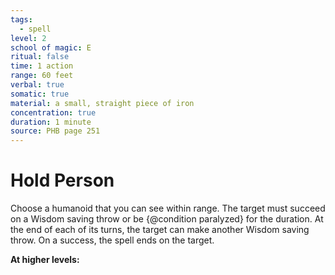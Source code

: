 ```yaml
---
tags:
  - spell
level: 2
school of magic: E
ritual: false
time: 1 action
range: 60 feet
verbal: true
somatic: true
material: a small, straight piece of iron
concentration: true
duration: 1 minute
source: PHB page 251
---
```

# Hold Person
Choose a humanoid that you can see within range. The target must succeed on a Wisdom saving throw or be {@condition paralyzed} for the duration. At the end of each of its turns, the target can make another Wisdom saving throw. On a success, the spell ends on the target.

**At higher levels:** 